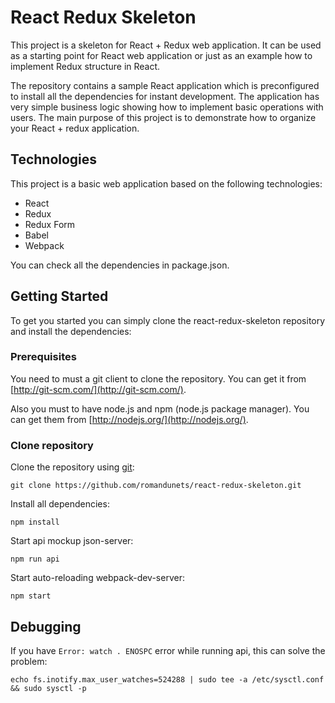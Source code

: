 # React Redux Skeleton

This project is a skeleton for React + Redux web application. It can be used as a starting point for React web application or just as an example how to implement Redux structure in React.

The repository contains a sample React application which is preconfigured to install all the dependencies for instant development. The application has very simple business logic showing how to implement basic operations with users. The main purpose of this project is to demonstrate how to organize your React + redux application.

## Technologies

This project is a basic web application based on the following technologies:
* React
* Redux
* Redux Form
* Babel
* Webpack

You can check all the dependencies in package.json.

## Getting Started

To get you started you can simply clone the react-redux-skeleton repository and install the dependencies:

### Prerequisites

You need to must a git client to clone the repository. You can get it from [http://git-scm.com/](http://git-scm.com/).

Also you must to have node.js and npm (node.js package manager). You can get them from [http://nodejs.org/](http://nodejs.org/).

### Clone repository

Clone the repository using [git](git):

```
git clone https://github.com/romandunets/react-redux-skeleton.git
```

Install all dependencies:

```
npm install
```

Start api mockup json-server:

```
npm run api
```

Start auto-reloading webpack-dev-server:

```
npm start
```

## Debugging

If you have `Error: watch . ENOSPC` error while running api, this can solve the problem:

```
echo fs.inotify.max_user_watches=524288 | sudo tee -a /etc/sysctl.conf && sudo sysctl -p
```